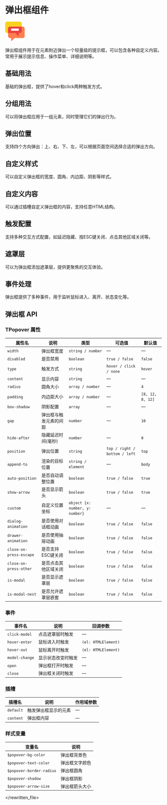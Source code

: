 # 弹出框组件

![弹出框组件](/components/popover.png)

弹出框组件用于在元素附近弹出一个轻量级的提示框，可以包含各种自定义内容。常用于展示提示信息、操作菜单、详细说明等。

## 基础用法

基础的弹出框，提供了hover和click两种触发方式。

<demo component-name="popover" examples="basic"></demo>

## 分组用法

可以将弹出框应用于一组元素，同时管理它们的弹出行为。

<demo component-name="popover" examples="group"></demo>

## 弹出位置

支持四个方向弹出：上、右、下、左，可以根据页面空间选择合适的弹出方向。

<demo component-name="popover" examples="position"></demo>

## 自定义样式

可以自定义弹出框的宽度、圆角、内边距、阴影等样式。

<demo component-name="popover" examples="style"></demo>

## 自定义内容

可以通过插槽自定义弹出框的内容，支持任意HTML结构。

<demo component-name="popover" examples="content"></demo>

## 触发配置

支持多种交互方式配置，如延迟隐藏、按ESC键关闭、点击其他区域关闭等。

<demo component-name="popover" examples="trigger"></demo>

## 遮罩层

可以为弹出框添加遮罩层，提供更聚焦的交互体验。

<demo component-name="popover" examples="modal"></demo>

## 事件处理

弹出框提供了多种事件，用于监听鼠标进入、离开、状态变化等。

<demo component-name="popover" examples="events"></demo>

## 弹出框 API

### TPopover 属性

| 属性名                  | 说明                       | 类型                                 | 可选值                      | 默认值        |
| ----------------------- | -------------------------- | ------------------------------------ | --------------------------- | ------------- |
| `width`                 | 弹出框宽度                 | `string / number`                    | —                           | —             |
| `disabled`              | 是否禁用                   | `boolean`                            | `true / false`              | `false`       |
| `type`                  | 触发方式                   | `string`                             | `hover / click / none`      | `hover`       |
| `content`               | 显示内容                   | `string`                             | —                           | —             |
| `radius`                | 圆角大小                   | `array / number`                     | —                           | `4`           |
| `padding`               | 内边距大小                 | `array / number`                     | —                           | `[8, 12, 8, 12]` |
| `box-shadow`            | 阴影配置                   | `array`                              | —                           | —             |
| `gap`                   | 弹出框与触发元素的间距     | `number`                             | —                           | `10`          |
| `hide-after`            | 隐藏延迟时间(毫秒)         | `number`                             | —                           | `0`           |
| `position`              | 弹出位置                   | `string`                             | `top / right / bottom / left` | `top`       |
| `append-to`             | 渲染的目标位置             | `string / element`                   | —                           | `body`        |
| `auto-position`         | 是否自动调整位置           | `boolean`                            | `true / false`              | `true`        |
| `show-arrow`            | 是否显示箭头               | `boolean`                            | `true / false`              | `true`        |
| `custom`                | 自定义位置坐标             | `object {x: number, y: number}`      | —                           | —             |
| `dialog-animation`      | 是否使用对话框动画         | `boolean`                            | `true / false`              | `false`       |
| `drawer-animation`      | 是否使用抽屉动画           | `boolean`                            | `true / false`              | `false`       |
| `close-on-press-escape` | 是否支持ESC键关闭          | `boolean`                            | `true / false`              | `false`       |
| `close-on-press-other`  | 是否点击其他区域关闭       | `boolean`                            | `true / false`              | `false`       |
| `is-modal`              | 是否显示遮罩层             | `boolean`                            | `true / false`              | `false`       |
| `is-modal-nest`         | 是否允许遮罩层嵌套         | `boolean`                            | `true / false`              | `false`       |

### 事件

| 事件名         | 说明                | 回调参数              |
| -------------- | ------------------- | --------------------- |
| `click-model`  | 点击遮罩层时触发    | —                     |
| `hover-enter`  | 鼠标进入时触发      | `(el: HTMLElement)`   |
| `hover-out`    | 鼠标离开时触发      | `(el: HTMLElement)`   |
| `model-change` | 显示状态改变时触发  | —                     |
| `open`         | 弹出框打开时触发    | —                     |
| `close`        | 弹出框关闭时触发    | —                     |

### 插槽

| 插槽名     | 说明                  | 作用域参数 |
| ---------- | --------------------- | ---------- |
| `default`  | 触发弹出框显示的元素  | —          |
| `content`  | 弹出框内容            | —          |

### 样式变量

| 变量名                   | 说明               |
| ------------------------ | ------------------ |
| `$popover-bg-color`      | 弹出框背景色       |
| `$popover-text-color`    | 弹出框文字颜色     |
| `$popover-border-radius` | 弹出框圆角         |
| `$popover-shadow`        | 弹出框阴影         |
| `$popover-arrow-size`    | 弹出框箭头大小     |
</rewritten_file> 